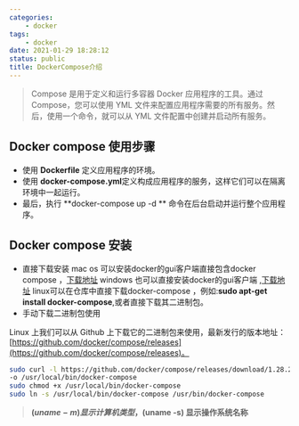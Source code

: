 ```yaml
---
categories: 
    - docker
tags: 
    - docker    
date: 2021-01-29 18:28:12
status: public
title: DockerCompose介绍
---
```


>  Compose 是用于定义和运行多容器 Docker 应用程序的工具。通过 Compose，您可以使用 YML 文件来配置应用程序需要的所有服务。然后，使用一个命令，就可以从 YML 文件配置中创建并启动所有服务。
## Docker compose 使用步骤
- 使用 **Dockerfile** 定义应用程序的环境。
- 使用 **docker-compose.yml**定义构成应用程序的服务，这样它们可以在隔离环境中一起运行。
- 最后，执行 **docker-compose up -d ** 命令在后台启动并运行整个应用程序。
## Docker compose 安装
- 直接下载安装
 mac os 可以安装docker的gui客户端直接包含docker compose ，[下载地址](https://docs.docker.com/docker-for-mac/install/)
windows 也可以直接安装docker的gui客户端 ,[下载地址](https://docs.docker.com/docker-for-windows/install/)
linux可以在仓库中直接下载docker-compose ，例如:**sudo apt-get install docker-compose**,或者直接下载其二进制包。
- 手动下载二进制包使用

Linux 上我们可以从 Github 上下载它的二进制包来使用，最新发行的版本地址：[https://github.com/docker/compose/releases](https://github.com/docker/compose/releases)。

```bash
sudo curl -l https://github.com/docker/compose/releases/download/1.28.2/docker-compose-$(uname -s)-$(uname -m) \ 
-o /usr/local/bin/docker-compose
sudo chmod +x /usr/local/bin/docker-compose
sudo ln -s /usr/local/bin/docker-compose /usr/bin/docker-compose

```
>   **$(uname -m) 显示计算机类型，$(uname -s) 显示操作系统名称**